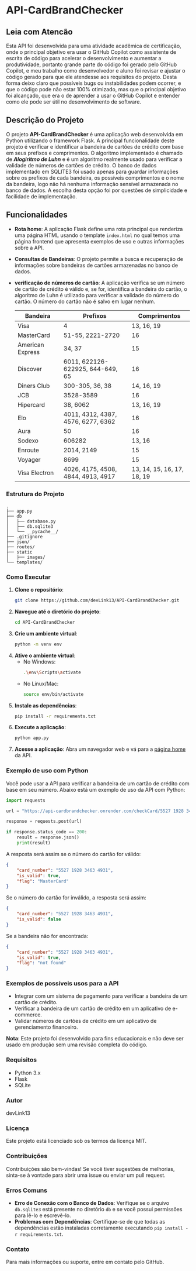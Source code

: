 # API-CardBrandChecker

## Leia com Atencão
Esta API foi desenvolvida para uma atividade acadêmica de certificação, onde o principal objetivo era usar o GitHub Copilot como assistente de escrita de código para acelerar o desenvolvimento e aumentar a produtividade, portanto grande parte do código foi gerado pelo GitHub Copilot, e meu trabalho como desenvolvedor e aluno foi revisar e ajustar o código gerado para que ele atendesse aos requisitos do projeto. Desta forma deixo claro que possíveis bugs ou instabilidades podem ocorrer, e que o código pode não estar 100% otimizado, mas que o principal objetivo foi alcançado, que era o de aprender a usar o GitHub Copilot e entender como ele pode ser útil no desenvolvimento de software.

## Descrição do Projeto

O projeto **API-CardBrandChecker** é uma aplicação web desenvolvida em Python utilizando o framework Flask. A principal funcionalidade deste projeto é verificar e identificar a bandeira de cartões de crédito com base em seus prefixos e comprimentos. O algoritmo implementado é chamado de ***Alogiritmo de Luhn*** e é um algoritmo realmente usado para verificar a validade de números de cartões de crédito. O banco de dados implementado em SQLITE3 foi usado apenas para guardar informações sobre os prefixos de cada bandeira, os possíveis comprimentos e o nome da bandeira, logo não há nenhuma informação sensível armazenada no banco de dados. A escolha desta opção foi por questões de simplicidade e facilidade de implementação.



## Funcionalidades

- **Rota home**: A aplicação Flask define uma rota principal que renderiza uma página HTML usando o template `index.html` no qual temos uma página frontend que apresenta exemplos de uso e outras informações sobre a API.
- **Consultas de Bandeiras**: O projeto permite a busca e recuperação de informações sobre bandeiras de cartões armazenadas no banco de dados.
- **verificação de números de cartão**: A aplicação verifica se um número de cartão de crédito é válido e, se for, identifica a bandeira do cartão, o algoritmo de Luhn é utilizado para verificar a validade do número do cartão. O número do cartão não é salvo em lugar nenhum.


    | Bandeira         | Prefixos                                                                 | Comprimentos                  |
    |------------------|--------------------------------------------------------------------------|-------------------------------|
    | Visa             | 4                                                                        | 13, 16, 19                    |
    | MasterCard       | 51-55, 2221-2720                                                         | 16                            |
    | American Express | 34, 37                                                                   | 15                            |
    | Discover         | 6011, 622126-622925, 644-649, 65                                         | 16                            |
    | Diners Club      | 300-305, 36, 38                                                          | 14, 16, 19                    |
    | JCB              | 3528-3589                                                                | 16                            |
    | Hipercard        | 38, 6062                                                                 | 13, 16, 19                    |
    | Elo              | 4011, 4312, 4387, 4576, 6277, 6362                                       | 16                            |
    | Aura             | 50                                                                       | 16                            |
    | Sodexo           | 606282                                                                   | 13, 16                        |
    | Enroute          | 2014, 2149                                                               | 15                            |
    | Voyager          | 8699                                                                     | 15                            |
    | Visa Electron    | 4026, 4175, 4508, 4844, 4913, 4917                                       | 13, 14, 15, 16, 17, 18, 19    |


### Estrutura do Projeto  

```
.
├── app.py
├── db
│   ├── database.py
│   ├── db.sqlite3
│   └── __pycache__/
├── .gitignore
├── json/
├── routes/
├── static
│   ├── images/
└── templates/
```

### Como Executar

1. **Clone o repositório**:
    ```bash
    git clone https://github.com/devLink13/API-CardBrandChecker.git
    ```
2. **Navegue até o diretório do projeto**:
    ```bash
    cd API-CardBrandChecker
    ```
3. **Crie um ambiente virtual**:
    ```bash
    python -m venv env
    ```
4. **Ative o ambiente virtual**:
    - No Windows:
      ```bash
      .\env\Scripts\activate
      ```
    - No Linux/Mac:
      ```bash
      source env/bin/activate
      ```
5. **Instale as dependências**:
    ```bash
    pip install -r requirements.txt
    ```
6. **Execute a aplicação**:
    ```bash
    python app.py
    ```
7. **Acesse a aplicação**: Abra um navegador web e vá para a [página home](https://api-cardbrandchecker.onrender.com/) da API.

### Exemplo de uso com Python

Você pode usar a API para verificar a bandeira de um cartão de crédito com base em seu número. Abaixo está um exemplo de uso da API com Python:
```python
import requests

url = "https://api-cardbrandchecker.onrender.com/checkCard/5527 1928 3463 4931"

response = requests.post(url)

if response.status_code == 200:
    result = response.json()
    print(result)
```
A resposta será assim se o número do cartão for válido:
```json
{
    "card_number": "5527 1928 3463 4931",
    "is_valid": true,
    "flag": "MasterCard"
}
```

Se o número do cartão for inválido, a resposta será assim:
```json
{
    "card_number": "5527 1928 3463 4931",
    "is_valid": false
}
```
Se a bandeira não for encontrada:
```json
{
    "card_number": "5527 1928 3463 4931",
    "is_valid": true,
    "flag": "not found"
}
```

### Exemplos de possíveis usos para a API

* Integrar com um sistema de pagamento para verificar a bandeira de um cartão de crédito.
* Verificar a bandeira de um cartão de crédito em um aplicativo de e-commerce.
* Validar números de cartões de crédito em um aplicativo de gerenciamento financeiro.

**Nota**: Este projeto foi desenvolvido para fins educacionais e não deve ser usado em produção sem uma revisão completa do código.


### Requisitos

- Python 3.x
- Flask
- SQLite

### Autor

devLink13

### Licença

Este projeto está licenciado sob os termos da licença MIT.

### Contribuições

Contribuições são bem-vindas! Se você tiver sugestões de melhorias, sinta-se à vontade para abrir uma issue ou enviar um pull request.

### Erros Comuns

- **Erro de Conexão com o Banco de Dados**: Verifique se o arquivo `db.sqlite3` está presente no diretório `db` e se você possui permissões para lê-lo e escrevê-lo.
- **Problemas com Dependências**: Certifique-se de que todas as dependências estão instaladas corretamente executando `pip install -r requirements.txt`.

### Contato

Para mais informações ou suporte, entre em contato pelo GitHub.